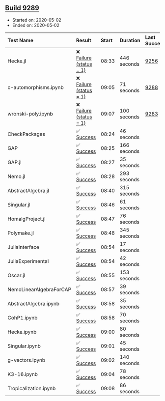 ## [Build 9289](https://oscarci.mathematik.uni-kl.de/job/oscar/9289/)

* Started on: 2020-05-02
* Ended on: 2020-05-02

| Test Name    | Result | Start | Duration | Last Success | First Failure |
|:-------------|:-------|:------|:---------|:-------------|:--------------|
| Hecke.jl | ❌ [Failure (status = 1)](https://oscarci.mathematik.uni-kl.de/job/oscar/9289/artifact/logs/build-9289/Hecke.jl.log) | 08:33 | 446 seconds | [9256](https://oscarci.mathematik.uni-kl.de/job/oscar/9256/) | [9257](https://oscarci.mathematik.uni-kl.de/job/oscar/9257/) |
| c-automorphisms.ipynb | ❌ [Failure (status = 1)](https://oscarci.mathematik.uni-kl.de/job/oscar/9289/artifact/logs/build-9289/c-automorphisms.ipynb.log) | 09:05 | 71 seconds | [9288](https://oscarci.mathematik.uni-kl.de/job/oscar/9288/) | [9289](https://oscarci.mathematik.uni-kl.de/job/oscar/9289/) |
| wronski-poly.ipynb | ❌ [Failure (status = 1)](https://oscarci.mathematik.uni-kl.de/job/oscar/9289/artifact/logs/build-9289/wronski-poly.ipynb.log) | 09:07 | 100 seconds | [9283](https://oscarci.mathematik.uni-kl.de/job/oscar/9283/) | [9284](https://oscarci.mathematik.uni-kl.de/job/oscar/9284/) |
| CheckPackages | ✅ [Success](https://oscarci.mathematik.uni-kl.de/job/oscar/9289/artifact/logs/build-9289/CheckPackages.log) | 08:24 | 46 seconds |  |  |
| GAP | ✅ [Success](https://oscarci.mathematik.uni-kl.de/job/oscar/9289/artifact/logs/build-9289/GAP.log) | 08:25 | 166 seconds |  |  |
| GAP.jl | ✅ [Success](https://oscarci.mathematik.uni-kl.de/job/oscar/9289/artifact/logs/build-9289/GAP.jl.log) | 08:27 | 35 seconds |  |  |
| Nemo.jl | ✅ [Success](https://oscarci.mathematik.uni-kl.de/job/oscar/9289/artifact/logs/build-9289/Nemo.jl.log) | 08:28 | 293 seconds |  |  |
| AbstractAlgebra.jl | ✅ [Success](https://oscarci.mathematik.uni-kl.de/job/oscar/9289/artifact/logs/build-9289/AbstractAlgebra.jl.log) | 08:40 | 315 seconds |  |  |
| Singular.jl | ✅ [Success](https://oscarci.mathematik.uni-kl.de/job/oscar/9289/artifact/logs/build-9289/Singular.jl.log) | 08:46 | 61 seconds |  |  |
| HomalgProject.jl | ✅ [Success](https://oscarci.mathematik.uni-kl.de/job/oscar/9289/artifact/logs/build-9289/HomalgProject.jl.log) | 08:47 | 76 seconds |  |  |
| Polymake.jl | ✅ [Success](https://oscarci.mathematik.uni-kl.de/job/oscar/9289/artifact/logs/build-9289/Polymake.jl.log) | 08:48 | 345 seconds |  |  |
| JuliaInterface | ✅ [Success](https://oscarci.mathematik.uni-kl.de/job/oscar/9289/artifact/logs/build-9289/JuliaInterface.log) | 08:54 | 17 seconds |  |  |
| JuliaExperimental | ✅ [Success](https://oscarci.mathematik.uni-kl.de/job/oscar/9289/artifact/logs/build-9289/JuliaExperimental.log) | 08:54 | 42 seconds |  |  |
| Oscar.jl | ✅ [Success](https://oscarci.mathematik.uni-kl.de/job/oscar/9289/artifact/logs/build-9289/Oscar.jl.log) | 08:55 | 153 seconds |  |  |
| NemoLinearAlgebraForCAP | ✅ [Success](https://oscarci.mathematik.uni-kl.de/job/oscar/9289/artifact/logs/build-9289/NemoLinearAlgebraForCAP.log) | 08:57 | 39 seconds |  |  |
| AbstractAlgebra.ipynb | ✅ [Success](https://oscarci.mathematik.uni-kl.de/job/oscar/9289/artifact/logs/build-9289/AbstractAlgebra.ipynb.log) | 08:58 | 35 seconds |  |  |
| CohP1.ipynb | ✅ [Success](https://oscarci.mathematik.uni-kl.de/job/oscar/9289/artifact/logs/build-9289/CohP1.ipynb.log) | 08:58 | 70 seconds |  |  |
| Hecke.ipynb | ✅ [Success](https://oscarci.mathematik.uni-kl.de/job/oscar/9289/artifact/logs/build-9289/Hecke.ipynb.log) | 09:00 | 80 seconds |  |  |
| Singular.ipynb | ✅ [Success](https://oscarci.mathematik.uni-kl.de/job/oscar/9289/artifact/logs/build-9289/Singular.ipynb.log) | 09:01 | 45 seconds |  |  |
| g-vectors.ipynb | ✅ [Success](https://oscarci.mathematik.uni-kl.de/job/oscar/9289/artifact/logs/build-9289/g-vectors.ipynb.log) | 09:02 | 140 seconds |  |  |
| K3-16.ipynb | ✅ [Success](https://oscarci.mathematik.uni-kl.de/job/oscar/9289/artifact/logs/build-9289/K3-16.ipynb.log) | 09:04 | 78 seconds |  |  |
| Tropicalization.ipynb | ✅ [Success](https://oscarci.mathematik.uni-kl.de/job/oscar/9289/artifact/logs/build-9289/Tropicalization.ipynb.log) | 09:08 | 86 seconds |  |  |
